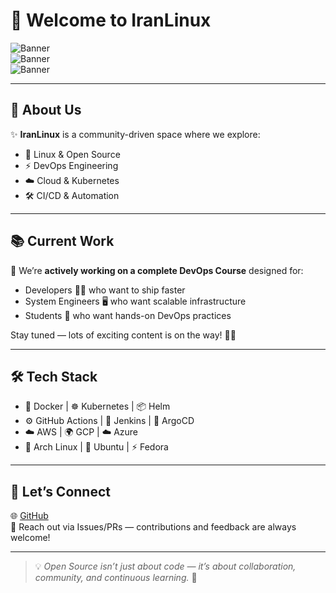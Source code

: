 # 👋 Welcome to IranLinux  

![Banner](https://img.shields.io/badge/DevOps-Linux-blue?style=for-the-badge&logo=linux)  
![Banner](https://img.shields.io/badge/Kubernetes-CloudNative-blue?style=for-the-badge&logo=kubernetes)  
![Banner](https://img.shields.io/badge/CI%2FCD-Automation-green?style=for-the-badge&logo=githubactions)

---

## 🚀 About Us  

✨ **IranLinux** is a community-driven space where we explore:  
- 🐧 Linux & Open Source  
- ⚡ DevOps Engineering  
- ☁️ Cloud & Kubernetes  
- 🛠️ CI/CD & Automation  

---

## 📚 Current Work  

🎯 We’re **actively working on a complete DevOps Course** designed for:  
- Developers 👨‍💻 who want to ship faster  
- System Engineers 🖥️ who want scalable infrastructure  
- Students 📖 who want hands-on DevOps practices  

Stay tuned — lots of exciting content is on the way! 🚀🔥  

---

## 🛠️ Tech Stack  

- 🐋 Docker | ☸️ Kubernetes | 📦 Helm  
- ⚙️ GitHub Actions | 🔧 Jenkins | 🚀 ArgoCD  
- ☁️ AWS | 🌍 GCP | ☁️ Azure  
- 🐧 Arch Linux | 🐧 Ubuntu | ⚡ Fedora  

---

## 🤝 Let’s Connect  

🌐 [GitHub](https://github.com/iranlinux)  
📧 Reach out via Issues/PRs — contributions and feedback are always welcome!  

---

> 💡 *Open Source isn’t just about code — it’s about collaboration, community, and continuous learning.* 🌱
